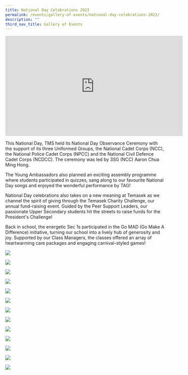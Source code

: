 ```yaml
---
title: National Day Celebrations 2023
permalink: /events/gallery-of-events/national-day-celebrations-2023/
description: ""
third_nav_title: Gallery of Events
---
```

<iframe allowfullscreen="" allow="accelerometer; autoplay; clipboard-write; encrypted-media; gyroscope; picture-in-picture; web-share" frameborder="0" title="YouTube video player" src="https://www.youtube.com/embed/Y8sDCMOdmxM" height="315" width="560"></iframe>

This National Day, TMS held its National Day Observance Ceremony with the support of its three Uniformed Groups, the National Cadet Corps (NCC), the National Police Cadet Corps (NPCC) and the National Civil Defence Cadet Corps (NCDCC). The ceremony was led by 3SG (NCC) Aaron Chua Ming Hong.

The Young Ambassadors also planned an exciting assembly programme where students participated in quizzes, sang along to our favourite National Day songs and enjoyed the wonderful performance by TAG!

National Day celebrations also takes on a new meaning at Temasek as we channel the spirit of giving through the Temasek Charity Challenge, our annual fund-raising event. Guided by the Peer Support Leaders, our passionate Upper Secondary students hit the streets to raise funds for the President's Challenge!

Back in school, the energetic Sec 1s participated in the Go MAD (Go Make A Difference) initiative, turning our school into a lively hub of generosity and joy. Supported by our Class Managers, the classes offered an array of heartwarming care packages and engaging carnival-styled games!

![](/images/2023%20national%20day%20celebrations%201.png)

![](/images/2023%20national%20day%20celebrations%202.png)

![](/images/2023%20national%20day%20celebrations%203.png)

![](/images/2023%20national%20day%20celebrations%204.png)

![](/images/2023%20national%20day%20celebrations%205.png)

![](/images/2023%20national%20day%20celebrations%206.png)

![](/images/2023%20national%20day%20celebrations%207.png)

![](/images/2023%20national%20day%20celebrations%208.png)

![](/images/2023%20national%20day%20celebrations%209.png)

![](/images/2023%20national%20day%20celebrations%2010.png)

![](/images/2023%20national%20day%20celebrations%2011.png)

![](/images/2023%20national%20day%20celebrations%2012.png)

![](/images/2023%20national%20day%20celebrations%2013.png)
